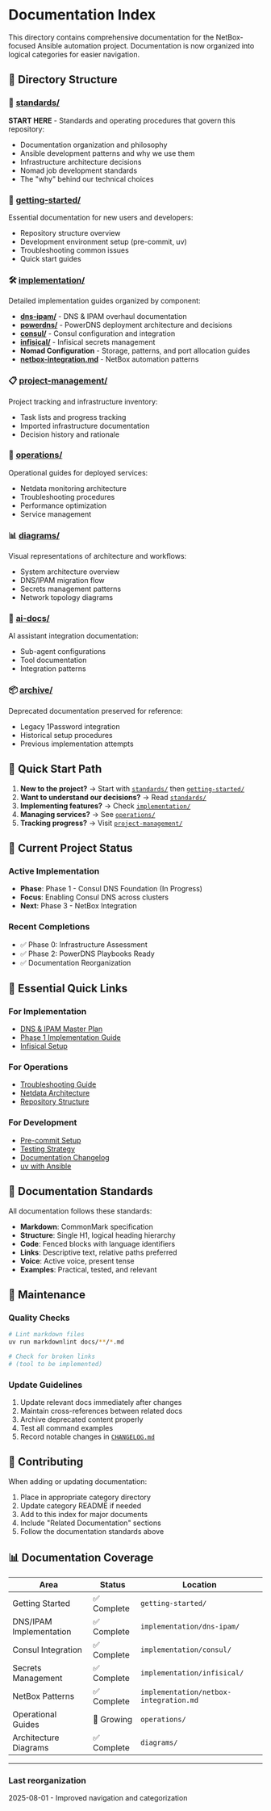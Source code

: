 # Documentation Index

This directory contains comprehensive documentation for the NetBox-focused Ansible automation project. Documentation is now organized into logical categories for easier navigation.

## 📂 Directory Structure

### 📏 [standards/](standards/)

**START HERE** - Standards and operating procedures that govern this repository:

- Documentation organization and philosophy
- Ansible development patterns and why we use them
- Infrastructure architecture decisions
- Nomad job development standards
- The "why" behind our technical choices

### 🚀 [getting-started/](getting-started/)

Essential documentation for new users and developers:

- Repository structure overview
- Development environment setup (pre-commit, uv)
- Troubleshooting common issues
- Quick start guides

### 🛠️ [implementation/](implementation/)

Detailed implementation guides organized by component:

- **[dns-ipam/](implementation/dns-ipam/)** - DNS & IPAM overhaul documentation
- **[powerdns/](implementation/powerdns/)** - PowerDNS deployment architecture and decisions
- **[consul/](implementation/consul/)** - Consul configuration and integration
- **[infisical/](implementation/infisical/)** - Infisical secrets management
- **Nomad Configuration** - Storage, patterns, and port allocation guides
- **[netbox-integration.md](implementation/netbox-integration.md)** - NetBox automation patterns

### 📋 [project-management/](project-management/)

Project tracking and infrastructure inventory:

- Task lists and progress tracking
- Imported infrastructure documentation
- Decision history and rationale

### 🔧 [operations/](operations/)

Operational guides for deployed services:

- Netdata monitoring architecture
- Troubleshooting procedures
- Performance optimization
- Service management

### 📊 [diagrams/](diagrams/)

Visual representations of architecture and workflows:

- System architecture overview
- DNS/IPAM migration flow
- Secrets management patterns
- Network topology diagrams

### 🤖 [ai-docs/](ai-docs/)

AI assistant integration documentation:

- Sub-agent configurations
- Tool documentation
- Integration patterns

### 📦 [archive/](archive/)

Deprecated documentation preserved for reference:

- Legacy 1Password integration
- Historical setup procedures
- Previous implementation attempts

## 🎯 Quick Start Path

1. **New to the project?** → Start with [`standards/`](standards/) then [`getting-started/`](getting-started/)
2. **Want to understand our decisions?** → Read [`standards/`](standards/)
3. **Implementing features?** → Check [`implementation/`](implementation/)
4. **Managing services?** → See [`operations/`](operations/)
5. **Tracking progress?** → Visit [`project-management/`](project-management/)

## 📍 Current Project Status

### Active Implementation

- **Phase**: Phase 1 - Consul DNS Foundation (In Progress)
- **Focus**: Enabling Consul DNS across clusters
- **Next**: Phase 3 - NetBox Integration

### Recent Completions

- ✅ Phase 0: Infrastructure Assessment
- ✅ Phase 2: PowerDNS Playbooks Ready
- ✅ Documentation Reorganization

## 🔗 Essential Quick Links

### For Implementation

- [DNS & IPAM Master Plan](implementation/dns-ipam/implementation-plan.md)
- [Phase 1 Implementation Guide](implementation/dns-ipam/phase1-guide.md)
- [Infisical Setup](implementation/infisical/infisical-setup.md)

### For Operations

- [Troubleshooting Guide](getting-started/troubleshooting.md)
- [Netdata Architecture](operations/netdata-architecture.md)
- [Repository Structure](getting-started/repository-structure.md)

### For Development

- [Pre-commit Setup](getting-started/pre-commit-setup.md)
- [Testing Strategy](implementation/dns-ipam/testing-strategy.md)
- [Documentation Changelog](CHANGELOG.md)
- [uv with Ansible](getting-started/uv-ansible-notes.md)

## 📝 Documentation Standards

All documentation follows these standards:

- **Markdown**: CommonMark specification
- **Structure**: Single H1, logical heading hierarchy
- **Code**: Fenced blocks with language identifiers
- **Links**: Descriptive text, relative paths preferred
- **Voice**: Active voice, present tense
- **Examples**: Practical, tested, and relevant

## 🔧 Maintenance

### Quality Checks

```bash
# Lint markdown files
uv run markdownlint docs/**/*.md

# Check for broken links
# (tool to be implemented)
```

### Update Guidelines

1. Update relevant docs immediately after changes
2. Maintain cross-references between related docs
3. Archive deprecated content properly
4. Test all command examples
5. Record notable changes in [`CHANGELOG.md`](CHANGELOG.md)

## 🤝 Contributing

When adding or updating documentation:

1. Place in appropriate category directory
2. Update category README if needed
3. Add to this index for major documents
4. Include "Related Documentation" sections
5. Follow the documentation standards above

## 📊 Documentation Coverage

| Area                    | Status      | Location                               |
| ----------------------- | ----------- | -------------------------------------- |
| Getting Started         | ✅ Complete | `getting-started/`                     |
| DNS/IPAM Implementation | ✅ Complete | `implementation/dns-ipam/`             |
| Consul Integration      | ✅ Complete | `implementation/consul/`               |
| Secrets Management      | ✅ Complete | `implementation/infisical/`            |
| NetBox Patterns         | ✅ Complete | `implementation/netbox-integration.md` |
| Operational Guides      | 🚧 Growing  | `operations/`                          |
| Architecture Diagrams   | ✅ Complete | `diagrams/`                            |

---

### Last reorganization

2025-08-01 - Improved navigation and categorization
